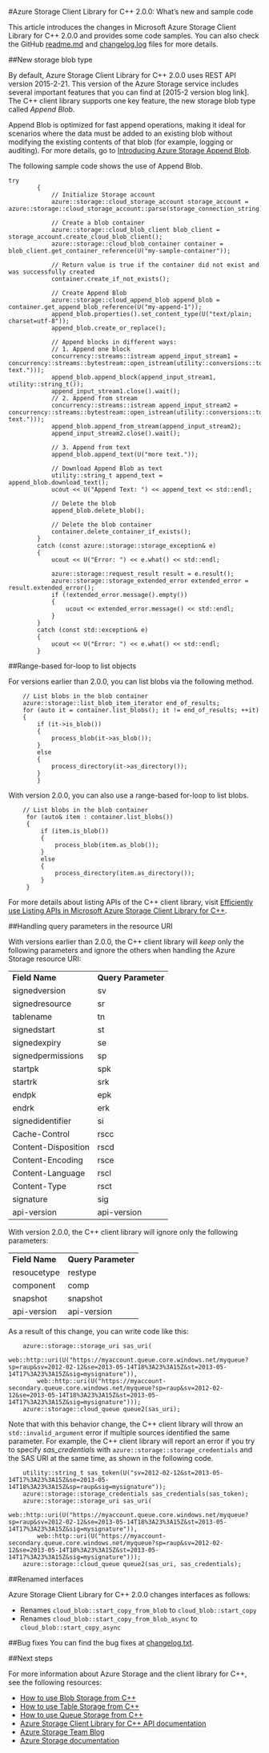 #Azure Storage Client Library for C++ 2.0.0: What’s new and sample code

This article introduces the changes in Microsoft Azure Storage Client Library for C++ 2.0.0 and provides some code samples. You can also check the GitHub [readme.md](https://github.com/Azure/azure-storage-cpp/blob/master/README.md) and [changelog.log](https://github.com/Azure/azure-storage-cpp/blob/master/Changelog.txt) files for more details.

##New storage blob type

By default, Azure Storage Client Library for C++ 2.0.0 uses REST API version 2015-2-21. This version of the Azure Storage service includes several important features that you can find at [2015-2 version blog link]. The C++ client library supports one key feature, the new storage blob type called *Append Blob*.

Append Blob is optimized for fast append operations, making it ideal for scenarios where the data must be added to an existing blob without modifying the existing contents of that blob (for example, logging or auditing). For more details, go to [Introducing Azure Storage Append Blob](http://blogs.msdn.com/b/windowsazurestorage/archive/2015/04/13/introducing-azure-storage-append-blob.aspx).

The following sample code shows the use of Append Blob.

	try
	        {
	            // Initialize Storage account
	            azure::storage::cloud_storage_account storage_account = azure::storage::cloud_storage_account::parse(storage_connection_string);
	
	            // Create a blob container
	            azure::storage::cloud_blob_client blob_client = storage_account.create_cloud_blob_client();
	            azure::storage::cloud_blob_container container = blob_client.get_container_reference(U("my-sample-container"));
	           
	            // Return value is true if the container did not exist and was successfully created
	            container.create_if_not_exists();
	
	            // Create Append Blob
	            azure::storage::cloud_append_blob append_blob = container.get_append_blob_reference(U("my-append-1"));
	            append_blob.properties().set_content_type(U("text/plain; charset=utf-8"));
	            append_blob.create_or_replace();
	
	            // Append blocks in different ways:
	            // 1. Append one block
	            concurrency::streams::istream append_input_stream1 = concurrency::streams::bytestream::open_istream(utility::conversions::to_utf8string(U("block text.")));
	            append_blob.append_block(append_input_stream1, utility::string_t());
	            append_input_stream1.close().wait();
	            // 2. Append from stream
	            concurrency::streams::istream append_input_stream2 = concurrency::streams::bytestream::open_istream(utility::conversions::to_utf8string(U("stream text.")));
	            append_blob.append_from_stream(append_input_stream2);
	            append_input_stream2.close().wait();
	
	            // 3. Append from text
	            append_blob.append_text(U("more text."));
	
	            // Download Append Blob as text
	            utility::string_t append_text = append_blob.download_text();
	            ucout << U("Append Text: ") << append_text << std::endl;
	            
	            // Delete the blob
	            append_blob.delete_blob();
	
	            // Delete the blob container
	            container.delete_container_if_exists();
	        }
	        catch (const azure::storage::storage_exception& e)
	        {
	            ucout << U("Error: ") << e.what() << std::endl;
	
	            azure::storage::request_result result = e.result();
	            azure::storage::storage_extended_error extended_error = result.extended_error();
	            if (!extended_error.message().empty())
	            {
	                ucout << extended_error.message() << std::endl;
	            }
	        }
	        catch (const std::exception& e)
	        {
	            ucout << U("Error: ") << e.what() << std::endl;
	        }

##Range-based for-loop to list objects

For versions earlier than 2.0.0, you can list blobs via the following method.

        // List blobs in the blob container
        azure::storage::list_blob_item_iterator end_of_results;
        for (auto it = container.list_blobs(); it != end_of_results; ++it)
        {
            if (it->is_blob())
            {
                process_blob(it->as_blob());
            }
            else
            {
                process_directory(it->as_directory());
            }
			}

With version 2.0.0, you can also use a range-based for-loop to list blobs.

		// List blobs in the blob container
	     for (auto& item : container.list_blobs())
	     {
	         if (item.is_blob())
	         {
	             process_blob(item.as_blob());
	         }
	         else
	         {
	             process_directory(item.as_directory());
	         }
	     }

For more details about listing APIs of the C++ client library, visit [Efficiently use Listing APIs in Microsoft Azure Storage Client Library for C++](https://azure.microsoft.com/documentation/articles/storage-c-plus-plus-enumeration/).

##Handling query parameters in the resource URI

With versions earlier than 2.0.0, the C++ client library will *keep* only the following parameters and ignore the others when handling the Azure Storage resource URI:

<table>
<tr>
    <td><b>Field Name</b></td>
    <td><b>Query Parameter</b></td>
</tr>
<tr>
    <td>signedversion</td>
    <td>sv</td>
</tr>
<tr>
    <td>signedresource</td>
    <td>sr</td>
</tr>
<tr>
    <td>tablename</td>
    <td>tn</td>
</tr>
<tr>
    <td>signedstart</td>
    <td>st</td>
</tr>
<tr>
    <td>signedexpiry</td>
    <td>se</td>
</tr>
<tr>
    <td>signedpermissions</td>
    <td>sp</td>
</tr>
<tr>
    <td>startpk</td>
    <td>spk</td>
</tr>
<tr>
    <td>startrk</td>
    <td>srk</td>
</tr>
<tr>
    <td>endpk</td>
    <td>epk</td>
</tr>
<tr>
    <td>endrk</td>
    <td>erk</td>
</tr>
<tr>
    <td>signedidentifier</td>
    <td>si</td>
</tr>
<tr>
    <td>Cache-Control</td>
    <td>rscc</td>
</tr>
<tr>
    <td>Content-Disposition</td>
    <td>rscd</td>
</tr>
<tr>
    <td>Content-Encoding</td>
    <td>rsce</td>
</tr>
<tr>
    <td>Content-Language</td>
    <td>rscl</td>
</tr>
<tr>
    <td>Content-Type</td>
    <td>rsct</td>
</tr>
<tr>
    <td>signature</td>
    <td>sig</td>
</tr>
<tr>
    <td>api-version</td>
    <td>api-version</td>
</tr>
</table>

With version 2.0.0, the C++ client library will ignore only the following parameters:

<table>
<tr>
    <td><b>Field Name</b></td>
    <td><b>Query Parameter</b></td>
</tr>
<tr>
    <td>resoucetype</td>
    <td>restype</td>
</tr>
<tr>
    <td>component</td>
    <td>comp</td>
</tr>
<tr>
    <td>snapshot</td>
    <td>snapshot</td>
</tr>
<tr>
    <td>api-version</td>
    <td>api-version</td>
</tr>
</table>

As a result of this change, you can write code like this:

        azure::storage::storage_uri sas_uri(
            web::http::uri(U("https://myaccount.queue.core.windows.net/myqueue?sp=raup&sv=2012-02-12&se=2013-05-14T18%3A23%3A15Z&st=2013-05-14T17%3A23%3A15Z&sig=mysignature")),
            web::http::uri(U("https://myaccount-secondary.queue.core.windows.net/myqueue?sp=raup&sv=2012-02-12&se=2013-05-14T18%3A23%3A15Z&st=2013-05-14T17%3A23%3A15Z&sig=mysignature")));
        azure::storage::cloud_queue queue2(sas_uri);

Note that with this behavior change, the C++ client library will throw an `std::invalid_argument` error if multiple sources identified the same parameter. For example, the C++ client library will report an error if you try to specify *sas_credentials* with `azure::storage::storage_credentials` and the SAS URI at the same time, as shown in the following code.

        utility::string_t sas_token(U("sv=2012-02-12&st=2013-05-14T17%3A23%3A15Z&se=2013-05-14T18%3A23%3A15Z&sp=raup&sig=mysignature"));
        azure::storage::storage_credentials sas_credentials(sas_token);
        azure::storage::storage_uri sas_uri(
            web::http::uri(U("https://myaccount.queue.core.windows.net/myqueue?sp=raup&sv=2012-02-12&se=2013-05-14T18%3A23%3A15Z&st=2013-05-14T17%3A23%3A15Z&sig=mysignature")),
            web::http::uri(U("https://myaccount-secondary.queue.core.windows.net/myqueue?sp=raup&sv=2012-02-12&se=2013-05-14T18%3A23%3A15Z&st=2013-05-14T17%3A23%3A15Z&sig=mysignature")));
        azure::storage::cloud_queue queue2(sas_uri, sas_credentials);

##Renamed interfaces

Azure Storage Client Library for C++ 2.0.0 changes interfaces as follows:
-  Renames `cloud_blob::start_copy_from_blob` to `cloud_blob::start_copy`
-  Renames `cloud_blob::start_copy_from_blob_async` to `cloud_blob::start_copy_async`

##Bug fixes
You can find the bug fixes at [changelog.txt](https://github.com/Azure/azure-storage-cpp/blob/master/Changelog.txt).

##Next steps

For more information about Azure Storage and the client library for C++, see the following resources:
-  [How to use Blob Storage from C++](http://azure.microsoft.com/documentation/articles/storage-c-plus-plus-how-to-use-blobs/)
-  [How to use Table Storage from C++](https://azure.microsoft.com/documentation/articles/storage-c-plus-plus-how-to-use-tables/)
-  [How to use Queue Storage from C++](http://azure.microsoft.com/documentation/articles/storage-c-plus-plus-how-to-use-queues/)
-  [Azure Storage Client Library for C++ API documentation](http://azure.github.io/azure-storage-cpp/)
-  [Azure Storage Team Blog](http://blogs.msdn.com/b/windowsazurestorage/)
-  [Azure Storage documentation](http://azure.microsoft.com/documentation/services/storage/)

